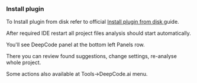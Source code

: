 ### Install plugin
To Install plugin from disk refer to official [Install plugin from disk﻿
](https://www.jetbrains.com/help/idea/2020.1/managing-plugins.html?utm_campaign=IC&utm_content=2020.1&utm_medium=link&utm_source=product#install_plugin_from_disk) guide.

After required IDE restart all project files analysis should start automatically.

You'll see DeepCode panel at the bottom left Panels row.
 
There you can review found suggestions, change settings, re-analyse whole project.

Some actions also available at Tools->DeepCode.ai menu. 